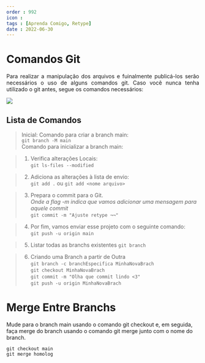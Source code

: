 ```yaml
---
order : 992
icon : 
tags : [Aprenda Comigo, Retype]
date : 2022-06-30
---
```



# Comandos Git 
<p style="text-align: justify;"> Para realizar a manipulação dos arquivos e fuinalmente publicá-los serão necessários o uso de alguns comandos git. Caso você nunca tenha utilizado o git antes, segue os comandos necessários:</p>

![](../img/barra.png)


## Lista de Comandos
> Inicial:
  Comando para criar a branch main: <br>
  `git branch -M main` <br>
	Comando para inicializar a branch main: <br>
	

> 1. Verifica alterações Locais: <br>
`git ls-files --modified`

> 2. Adiciona as alterações à lista de envio: <br>
`git add .` ou `git add <nome arquivo>`

> 3. Prepara o commit para o Git.<br>
     <i>Onde a flag -m indica que vamos adicionar uma mensagem para aquele commit</i><br>
     `git commit -m "Ajuste retype ¬¬"`

> 4. Por fim, vamos enviar esse projeto com o seguinte comando: <br>
`git push -u origin main`


> 5. Listar todas as branchs existentes
`git branch`

> 6. Criando uma Branch a partir de Outra  <br>
`git branch -c branchEspecifica MinhaNovaBrach` <br>
`git checkout MinhaNovaBrach` <br>
`git commit -m "Olha que commit lindo <3"` <br>
`git push -u origin MinhaNovaBrach` <br>

# Merge Entre Branchs
Mude para o branch main usando o comando git checkout e, em seguida, 
faça merge do branch usando o comando git merge junto com o nome do branch.

`git checkout main` <br>
`git merge homolog`